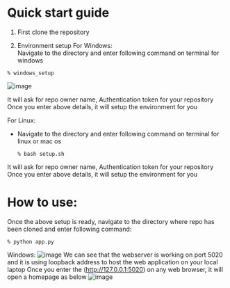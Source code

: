 # Quick start guide
1. First clone the repository

2. Environment setup 
  For Windows:  
  Navigate to the directory and enter following command on terminal for windows  
  ```
  % windows_setup
  ```
  ![image](https://github.com/psvkaushik/Group50_Proj2/assets/111774368/c7f98695-d969-42bc-af37-b63d0f398124)

  It will ask for repo owner name, Authentication token for your repository  
  Once you enter above details, it will setup the environment for you
  
  For Linux:  
  - Navigate to the directory and enter following command on terminal for linux or mac os  
    ``` 
    % bash setup.sh
    ```
  It will ask for repo owner name, Authentication token for your repository  
  Once you enter above details, it will setup the environment for you

# How to use:
Once the above setup is ready, navigate to the directory where repo has been cloned and enter following command:
```
% python app.py
```
Windows:
![image](https://github.com/psvkaushik/Group50_Proj2/assets/111774368/41a0ec9f-c1e1-4433-ae84-5580a90cfe93)
We can see that the webserver is working on port 5020 and it is using loopback address to host the web application on your local laptop
Once you enter the (http://127.0.0.1:5020) on any web browser, it will open a homepage as below
![image](https://github.com/psvkaushik/Group50_Proj2/assets/111774368/7582080b-be94-4b54-8fed-b99385c09ba0)



